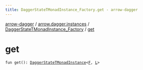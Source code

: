 ```yaml
---
title: DaggerStateTMonadInstance_Factory.get - arrow-dagger
---
```


[arrow-dagger](../../index.html) / [arrow.dagger.instances](../index.html) / [DaggerStateTMonadInstance_Factory](index.html) / [get](./get.html)

# get

`fun get(): `[`DaggerStateTMonadInstance`](../-dagger-state-t-monad-instance/index.html)`<`[`F`](index.html#F)`, `[`L`](index.html#L)`>`